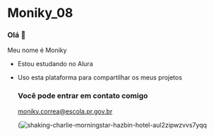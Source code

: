 # Moniky_08
### Olá 🌸
Meu nome é Moniky
* Estou estudando no Alura
* Uso esta plataforma para compartilhar os meus projetos

  ### Você pode entrar em contato comigo
    moniky.correa@escola.pr.gov.br


  (![shaking-charlie-morningstar-hazbin-hotel-aul2zipwzvvs7yqq](https://github.com/user-attachments/assets/0c2b25ba-bcd1-4db6-a660-d578879e7126)



